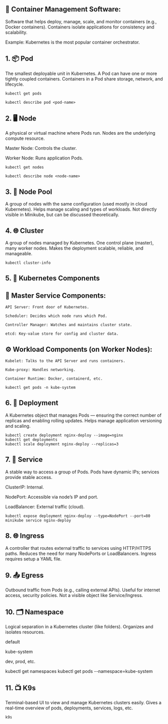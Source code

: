 ## 🚢 Container Management Software:

  Software that helps deploy, manage, scale, and monitor containers (e.g., Docker containers). Containers isolate applications for consistency and scalability.
  
  Example: Kubernetes is the most popular container orchestrator.

## 1. 📦 Pod

The smallest deployable unit in Kubernetes. A Pod can have one or more tightly coupled containers. Containers in a Pod share storage, network, and lifecycle.

    kubectl get pods
    
    kubectl describe pod <pod-name>

## 2. 🖥️ Node

A physical or virtual machine where Pods run. Nodes are the underlying compute resource.

  Master Node: Controls the cluster.
  
  Worker Node: Runs application Pods.

    kubectl get nodes
    
    kubectl describe node <node-name>
    
## 3. 🧱 Node Pool

A group of nodes with the same configuration (used mostly in cloud Kubernetes). Helps manage scaling and types of workloads.
Not directly visible in Minikube, but can be discussed theoretically.

## 4. 🌐 Cluster

A group of nodes managed by Kubernetes. One control plane (master), many worker nodes. Makes the deployment scalable, reliable, and manageable.

    kubectl cluster-info
    
## 5. 🧩 Kubernetes Components

## 🔧 Master Service Components:

    API Server: Front door of Kubernetes.
    
    Scheduler: Decides which node runs which Pod.
    
    Controller Manager: Watches and maintains cluster state.
    
    etcd: Key-value store for config and cluster data.

## ⚙️ Workload Components (on Worker Nodes):

    Kubelet: Talks to the API Server and runs containers.
    
    Kube-proxy: Handles networking.
    
    Container Runtime: Docker, containerd, etc.

    kubectl get pods -n kube-system
    
## 6. 🚀 Deployment

A Kubernetes object that manages Pods — ensuring the correct number of replicas and enabling rolling updates. Helps manage application versioning and scaling.

    kubectl create deployment nginx-deploy --image=nginx
    kubectl get deployments
    kubectl scale deployment nginx-deploy --replicas=3
    
## 7. 🌉 Service

A stable way to access a group of Pods. Pods have dynamic IPs; services provide stable access.

  ClusterIP: Internal.
  
  NodePort: Accessible via node’s IP and port.
  
  LoadBalancer: External traffic (cloud).

    kubectl expose deployment nginx-deploy --type=NodePort --port=80
    minikube service nginx-deploy
    
## 8. 🌐 Ingress

A controller that routes external traffic to services using HTTP/HTTPS paths. Reduces the need for many NodePorts or LoadBalancers.
Ingress requires setup a YAML file.

## 9. 📤 Egress

Outbound traffic from Pods (e.g., calling external APIs). Useful for internet access, security policies. Not a visible object like Service/Ingress.

## 10. 🗂️ Namespace

Logical separation in a Kubernetes cluster (like folders). Organizes and isolates resources.

  default
  
  kube-system
  
  dev, prod, etc.

  kubectl get namespaces
  kubectl get pods --namespace=kube-system
  
## 11. 📺 K9s

Terminal-based UI to view and manage Kubernetes clusters easily. Gives a real-time overview of pods, deployments, services, logs, etc.

    k9s
